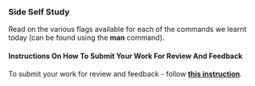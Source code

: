 ### **Side Self Study** 

Read on the various flags available for each of the commands we learnt today (can be found using the **man** command).  

#### Instructions On How To Submit Your Work For Review And Feedback

To submit your work for review and feedback - follow [**this instruction**](https://starter-pbl.darey.io/en/latest/submission.html).